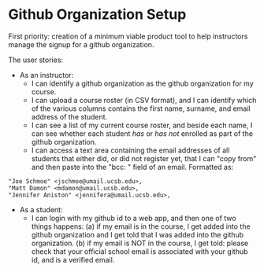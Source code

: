 # Github Organization Setup

First priority: creation of a minimum viable product tool to help instructors manage the signup for a github organization.

The user stories:

* As an instructor:
  * I can identify a github organization as the github organization for my course.
  * I can upload a course roster (in CSV format), and I can identify which of the various columns contains the first name, surname, and email address of the student.
  * I can see a list of my current course roster, and beside each name, I can see whether each student *has* or *has not* enrolled as part of the github organization.
  * I can access a text area containing the email addresses of all students that either did, or did not register yet, that I can "copy from" and then paste into the "bcc: " field of an email. Formatted as:
```
"Joe Schmoe" <jschmoe@umail.ucsb.edu>,
"Matt Damon" <mdamon@umail.ucsb.edu>,
"Jennifer Aniston" <jennifera@umail.ucsb.edu>,
```
* As a student:
  * I can login with my github id to a web app, and then one of two things happens: (a) if my email is in the course, I get added into the github organization and I get told that I was added into the github organization.  (b) if my email is NOT in the course, I get told: please check that your official school email is associated with your github id, and is a verified email.
